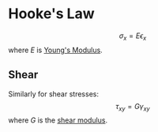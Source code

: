 # Hooke's Law

$$\begin{equation}
\sigma_{x} = E\epsilon_{x}
\end{equation}$$
where $E$ is [Young's Modulus](youngs-modulus.md).

## Shear
Similarly for shear stresses:
$$\begin{equation}
\tau_{xy} = G\gamma_{xy}
\end{equation}$$
where $G$ is the [shear modulus](shear-modulus.md).